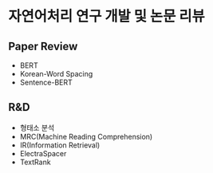 # 자연어처리 연구 개발 및 논문 리뷰

## Paper Review

- BERT 
- Korean-Word Spacing
- Sentence-BERT

## R&D

- 형태소 분석
- MRC(Machine Reading Comprehension)
- IR(Information Retrieval)
- ElectraSpacer
- TextRank
